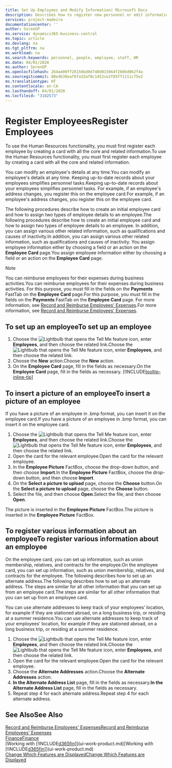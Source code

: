 ```yaml
---
title: Set Up Employees and Modify Information| Microsoft Docs
description: Describes how to register new personnel or edit information for existing staff.
services: project-madeira
documentationcenter: ''
author: SorenGP
ms.service: dynamics365-business-central
ms.topic: article
ms.devlang: na
ms.tgt_pltfrm: na
ms.workload: na
ms.search.keywords: personnel, people, employee, staff, HR
ms.date: 04/01/2020
ms.author: SorenGP
ms.openlocfilehash: 264ae00ff26156bd0d740d015664f260bd062f4a
ms.sourcegitcommit: 88e4b30eaf6fa32af0c1452ce2f85ff1111c75e2
ms.translationtype: HT
ms.contentlocale: en-CA
ms.lasthandoff: 04/01/2020
ms.locfileid: "3182573"
---
```

# <a name="register-employees"></a><span data-ttu-id="910b6-103">Register Employees</span><span class="sxs-lookup"><span data-stu-id="910b6-103">Register Employees</span></span>
<span data-ttu-id="910b6-104">To use the Human Resources functionality, you must first register each employee by creating a card with all the core and related information.</span><span class="sxs-lookup"><span data-stu-id="910b6-104">To use the Human Resources functionality, you must first register each employee by creating a card with all the core and related information.</span></span>

<span data-ttu-id="910b6-105">You can modify an employee's details at any time.</span><span class="sxs-lookup"><span data-stu-id="910b6-105">You can modify an employee's details at any time.</span></span> <span data-ttu-id="910b6-106">Keeping up-to-date records about your employees simplifies personnel tasks.</span><span class="sxs-lookup"><span data-stu-id="910b6-106">Keeping up-to-date records about your employees simplifies personnel tasks.</span></span> <span data-ttu-id="910b6-107">For example, if an employee's address changes, you register this on the employee card.</span><span class="sxs-lookup"><span data-stu-id="910b6-107">For example, if an employee's address changes, you register this on the employee card.</span></span>

<span data-ttu-id="910b6-108">The following procedures describe how to create an initial employee card and how to assign two types of employee details to an employee.</span><span class="sxs-lookup"><span data-stu-id="910b6-108">The following procedures describe how to create an initial employee card and how to assign two types of employee details to an employee.</span></span> <span data-ttu-id="910b6-109">In addition, you can assign various other related information, such as qualifications and causes of inactivity.</span><span class="sxs-lookup"><span data-stu-id="910b6-109">In addition, you can assign various other related information, such as qualifications and causes of inactivity.</span></span> <span data-ttu-id="910b6-110">You assign employee information either by choosing a field or an action on the **Employee Card** page.</span><span class="sxs-lookup"><span data-stu-id="910b6-110">You assign employee information either by choosing a field or an action on the **Employee Card** page.</span></span>

> [!NOTE]  
> <span data-ttu-id="910b6-111">You can reimburse employees for their expenses during business activities.</span><span class="sxs-lookup"><span data-stu-id="910b6-111">You can reimburse employees for their expenses during business activities.</span></span> <span data-ttu-id="910b6-112">For this purpose, you must fill in the fields on the **Payments** FastTab on the **Employee Card** page.</span><span class="sxs-lookup"><span data-stu-id="910b6-112">For this purpose, you must fill in the fields on the **Payments** FastTab on the **Employee Card** page.</span></span> <span data-ttu-id="910b6-113">For more information, see [Record and Reimburse Employees' Expenses](finance-how-record-reimburse-employee-expenses.md).</span><span class="sxs-lookup"><span data-stu-id="910b6-113">For more information, see [Record and Reimburse Employees' Expenses](finance-how-record-reimburse-employee-expenses.md).</span></span>

## <a name="to-set-up-an-employee"></a><span data-ttu-id="910b6-114">To set up an employee</span><span class="sxs-lookup"><span data-stu-id="910b6-114">To set up an employee</span></span>
1. <span data-ttu-id="910b6-115">Choose the ![Lightbulb that opens the Tell Me feature](media/ui-search/search_small.png "Tell me what you want to do") icon, enter **Employees**, and then choose the related link.</span><span class="sxs-lookup"><span data-stu-id="910b6-115">Choose the ![Lightbulb that opens the Tell Me feature](media/ui-search/search_small.png "Tell me what you want to do") icon, enter **Employees**, and then choose the related link.</span></span>
2. <span data-ttu-id="910b6-116">Choose the **New** action.</span><span class="sxs-lookup"><span data-stu-id="910b6-116">Choose the **New** action.</span></span>
3. <span data-ttu-id="910b6-117">On the **Employee Card** page, fill in the fields as necessary.</span><span class="sxs-lookup"><span data-stu-id="910b6-117">On the **Employee Card** page, fill in the fields as necessary.</span></span> [!INCLUDE[tooltip-inline-tip](includes/tooltip-inline-tip_md.md)]

## <a name="to-insert-a-picture-of-an-employee"></a><span data-ttu-id="910b6-118">To insert a picture of an employee</span><span class="sxs-lookup"><span data-stu-id="910b6-118">To insert a picture of an employee</span></span>
<span data-ttu-id="910b6-119">If you have a picture of an employee in .bmp format, you can insert it on the employee card.</span><span class="sxs-lookup"><span data-stu-id="910b6-119">If you have a picture of an employee in .bmp format, you can insert it on the employee card.</span></span>

1. <span data-ttu-id="910b6-120">Choose the ![Lightbulb that opens the Tell Me feature](media/ui-search/search_small.png "Tell me what you want to do") icon, enter **Employees**, and then choose the related link.</span><span class="sxs-lookup"><span data-stu-id="910b6-120">Choose the ![Lightbulb that opens the Tell Me feature](media/ui-search/search_small.png "Tell me what you want to do") icon, enter **Employees**, and then choose the related link.</span></span>
2. <span data-ttu-id="910b6-121">Open the card for the relevant employee.</span><span class="sxs-lookup"><span data-stu-id="910b6-121">Open the card for the relevant employee.</span></span>
3. <span data-ttu-id="910b6-122">In the **Employee Picture** FactBox, choose the drop-down button, and then choose **Import**.</span><span class="sxs-lookup"><span data-stu-id="910b6-122">In the **Employee Picture** FactBox, choose the drop-down button, and then choose **Import**.</span></span>
4. <span data-ttu-id="910b6-123">On the **Select a picture to upload** page, choose the **Choose** button.</span><span class="sxs-lookup"><span data-stu-id="910b6-123">On the **Select a picture to upload** page, choose the **Choose** button.</span></span>
5. <span data-ttu-id="910b6-124">Select the file, and then choose **Open**.</span><span class="sxs-lookup"><span data-stu-id="910b6-124">Select the file, and then choose **Open**.</span></span>

<span data-ttu-id="910b6-125">The picture is inserted in the **Employee Picture** FactBox.</span><span class="sxs-lookup"><span data-stu-id="910b6-125">The picture is inserted in the **Employee Picture** FactBox.</span></span>

## <a name="to-register-various-information-about-an-employee"></a><span data-ttu-id="910b6-126">To register various information about an employee</span><span class="sxs-lookup"><span data-stu-id="910b6-126">To register various information about an employee</span></span>
<span data-ttu-id="910b6-127">On the employee card, you can set up information, such as union membership, relatives, and contracts for the employee.</span><span class="sxs-lookup"><span data-stu-id="910b6-127">On the employee card, you can set up information, such as union membership, relatives, and contracts for the employee.</span></span> <span data-ttu-id="910b6-128">The following describes how to set up an alternate address.</span><span class="sxs-lookup"><span data-stu-id="910b6-128">The following describes how to set up an alternate address.</span></span> <span data-ttu-id="910b6-129">The steps are similar for all other information that you can set up from an employee card.</span><span class="sxs-lookup"><span data-stu-id="910b6-129">The steps are similar for all other information that you can set up from an employee card.</span></span>

<span data-ttu-id="910b6-130">You can use alternate addresses to keep track of your employees’ location, for example if they are stationed abroad, on a long business trip, or residing at a summer residence.</span><span class="sxs-lookup"><span data-stu-id="910b6-130">You can use alternate addresses to keep track of your employees’ location, for example if they are stationed abroad, on a long business trip, or residing at a summer residence.</span></span>

1. <span data-ttu-id="910b6-131">Choose the ![Lightbulb that opens the Tell Me feature](media/ui-search/search_small.png "Tell me what you want to do") icon, enter **Employees**, and then choose the related link.</span><span class="sxs-lookup"><span data-stu-id="910b6-131">Choose the ![Lightbulb that opens the Tell Me feature](media/ui-search/search_small.png "Tell me what you want to do") icon, enter **Employees**, and then choose the related link.</span></span>
2. <span data-ttu-id="910b6-132">Open the card for the relevant employee.</span><span class="sxs-lookup"><span data-stu-id="910b6-132">Open the card for the relevant employee.</span></span>
3. <span data-ttu-id="910b6-133">Choose the **Alternate Addresses** action.</span><span class="sxs-lookup"><span data-stu-id="910b6-133">Choose the **Alternate Addresses** action.</span></span>
4. <span data-ttu-id="910b6-134">**In the Alternate Address List** page, fill in the fields as necessary.</span><span class="sxs-lookup"><span data-stu-id="910b6-134">**In the Alternate Address List** page, fill in the fields as necessary.</span></span>
5. <span data-ttu-id="910b6-135">Repeat step 4 for each alternate address.</span><span class="sxs-lookup"><span data-stu-id="910b6-135">Repeat step 4 for each alternate address.</span></span>

## <a name="see-also"></a><span data-ttu-id="910b6-136">See Also</span><span class="sxs-lookup"><span data-stu-id="910b6-136">See Also</span></span>
[<span data-ttu-id="910b6-137">Record and Reimburse Employees' Expenses</span><span class="sxs-lookup"><span data-stu-id="910b6-137">Record and Reimburse Employees' Expenses</span></span>](finance-how-record-reimburse-employee-expenses.md)  
[<span data-ttu-id="910b6-138">Finance</span><span class="sxs-lookup"><span data-stu-id="910b6-138">Finance</span></span>](finance.md)  
<span data-ttu-id="910b6-139">[Working with [!INCLUDE[d365fin](includes/d365fin_md.md)]](ui-work-product.md)</span><span class="sxs-lookup"><span data-stu-id="910b6-139">[Working with [!INCLUDE[d365fin](includes/d365fin_md.md)]](ui-work-product.md)</span></span>  
[<span data-ttu-id="910b6-140">Change Which Features are Displayed</span><span class="sxs-lookup"><span data-stu-id="910b6-140">Change Which Features are Displayed</span></span>](ui-experiences.md)
